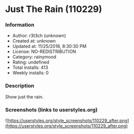 # Just The Rain (110229)

### Information
- Author: r3t3ch (unknown)
- Created at: unknown
- Updated at: 11/25/2018, 8:30:30 PM
- License: NO-REDISTRIBUTION
- Category: rainymood
- Rating: undefined
- Total installs: 413
- Weekly installs: 0


### Description
Show just the rain.


### Screenshots (links to userstyles.org)
![https://userstyles.org/style_screenshots/110229_after.png](https://userstyles.org/style_screenshots/110229_after.png)


